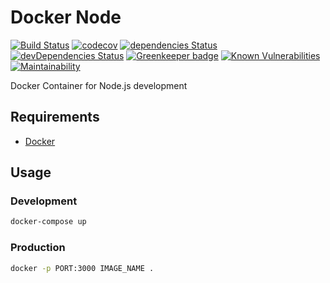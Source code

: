# Docker Node

[![Build Status](https://travis-ci.org/marcobiedermann/docker-node.svg?branch=master)](https://travis-ci.org/marcobiedermann/docker-node)
[![codecov](https://codecov.io/gh/marcobiedermann/docker-node/branch/master/graph/badge.svg)](https://codecov.io/gh/marcobiedermann/docker-node)
[![dependencies Status](https://david-dm.org/marcobiedermann/docker-node/status.svg)](https://david-dm.org/marcobiedermann/docker-node)
[![devDependencies Status](https://david-dm.org/marcobiedermann/docker-node/dev-status.svg)](https://david-dm.org/marcobiedermann/docker-node?type=dev)
[![Greenkeeper badge](https://badges.greenkeeper.io/marcobiedermann/docker-node.svg)](https://greenkeeper.io/)
[![Known Vulnerabilities](https://snyk.io/test/github/marcobiedermann/docker-node/badge.svg?targetFile=package.json)](https://snyk.io/test/github/marcobiedermann/docker-node?targetFile=package.json)
[![Maintainability](https://api.codeclimate.com/v1/badges/2a95b4d596f388ce6a59/maintainability)](https://codeclimate.com/github/marcobiedermann/docker-node/maintainability)

Docker Container for Node.js development

## Requirements

* [Docker](https://www.docker.com/)

## Usage

### Development

```sh
docker-compose up
```

### Production

```sh
docker -p PORT:3000 IMAGE_NAME .
```
